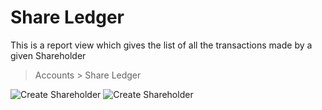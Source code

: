 <!-- add-breadcrumbs -->
# Share Ledger

This is a report view which gives the list of all the transactions made by a given Shareholder

> Accounts > Share Ledger

<img class="screenshot" alt="Create Shareholder" src="/docs/assets/img/accounts/shareholder/shareledger_1.png">

<img class="screenshot" alt="Create Shareholder" src="/docs/assets/img/accounts/shareholder/shareledger_2.png">
